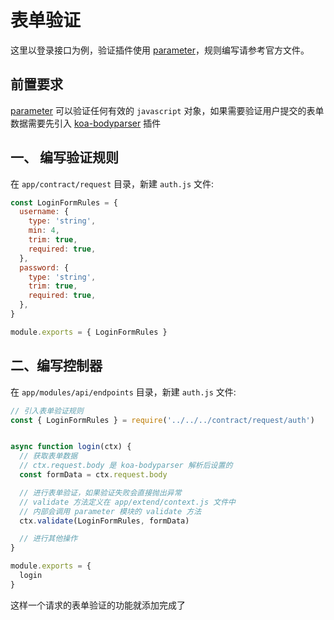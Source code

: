 # 表单验证

这里以登录接口为例，验证插件使用 [parameter][parameter]，规则编写请参考官方文件。

## 前置要求

[parameter][parameter] 可以验证任何有效的 `javascript` 对象，如果需要验证用户提交的表单数据需要先引入 [koa-bodyparser][koa-bodyparser] 插件

## 一、 编写验证规则

在 `app/contract/request` 目录，新建 `auth.js` 文件:

```javascript
const LoginFormRules = {
  username: {
    type: 'string',
    min: 4,
    trim: true,
    required: true,
  },
  password: {
    type: 'string',
    trim: true,
    required: true,
  },
}

module.exports = { LoginFormRules }
```

## 二、编写控制器

在 `app/modules/api/endpoints` 目录，新建 `auth.js` 文件:

```javascript
// 引入表单验证规则
const { LoginFormRules } = require('../../../contract/request/auth')


async function login(ctx) {
  // 获取表单数据
  // ctx.request.body 是 koa-bodyparser 解析后设置的
  const formData = ctx.request.body

  // 进行表单验证，如果验证失败会直接抛出异常
  // validate 方法定义在 app/extend/context.js 文件中
  // 内部会调用 parameter 模块的 validate 方法
  ctx.validate(LoginFormRules, formData)

  // 进行其他操作
}

module.exports = {
  login
}
```

这样一个请求的表单验证的功能就添加完成了

[parameter]: https://github.com/node-modules/parameter
[koa-bodyparser]: https://github.com/koajs/bodyparser
